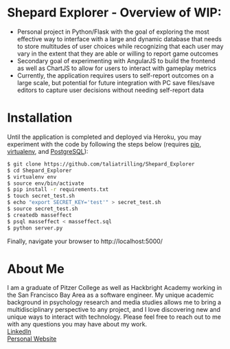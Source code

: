 # Shepard Explorer - Overview of WIP:

  - Personal project in Python/Flask with the goal of exploring the most effective way to interface with a large and dynamic database that needs to store multitudes of user choices while recognizing that each user may vary in the extent that they are able or willing to report game outcomes
  - Secondary goal of experimenting with AngularJS to build the frontend as well as ChartJS to allow for users to interact with gameplay metrics
  - Currently, the application requires users to self-report outcomes on a large scale, but potential for future integration with PC save files/save editors to capture user decisions without needing self-report data

# Installation 

Until the application is completed and deployed via Heroku, you may experiment with the code by following the steps below (requires [pip](https://pypi.python.org/pypi/pip), [virtualenv](https://pypi.python.org/pypi/virtualenv), and [PostgreSQL](https://www.postgresql.org/)):

```sh
$ git clone https://github.com/taliatrilling/Shepard_Explorer
$ cd Shepard_Explorer
$ virtualenv env
$ source env/bin/activate
$ pip install -r requirements.txt
$ touch secret_test.sh
$ echo "export SECRET_KEY='test'" > secret_test.sh
$ source secret_test.sh
$ createdb masseffect
$ psql masseffect < masseffect.sql
$ python server.py
```
Finally, navigate your browser to http://localhost:5000/

# About Me

I am a graduate of Pitzer College as well as Hackbright Academy working in the San Francisco Bay Area as a software engineer. My unique academic background in psychology research and media studies allows me to bring a multidisciplinary perspective to any project, and I love discovering new and unique ways to interact with technology. Please feel free to reach out to me with any questions you may have about my work.<br>
[LinkedIn](http://www.linkedin.com/in/taliatrilling)<br>
[Personal Website](http://taliatrilling.github.io)

